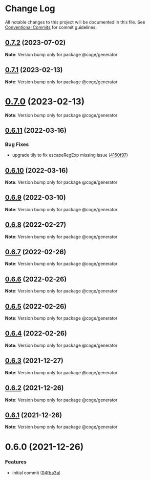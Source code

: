 # Change Log

All notable changes to this project will be documented in this file.
See [Conventional Commits](https://conventionalcommits.org) for commit guidelines.

## [0.7.2](https://github.com/cogejs/coge/compare/@coge/generator@0.7.1...@coge/generator@0.7.2) (2023-07-02)

**Note:** Version bump only for package @coge/generator





## [0.7.1](https://github.com/cogejs/coge/compare/@coge/generator@0.7.0...@coge/generator@0.7.1) (2023-02-13)

**Note:** Version bump only for package @coge/generator





# [0.7.0](https://github.com/cogejs/coge/compare/@coge/generator@0.6.11...@coge/generator@0.7.0) (2023-02-13)

**Note:** Version bump only for package @coge/generator





## [0.6.11](https://github.com/cogejs/coge/compare/@coge/generator@0.6.10...@coge/generator@0.6.11) (2022-03-16)


### Bug Fixes

* upgrade tily to fix escapeRegExp missing issue ([4150f97](https://github.com/cogejs/coge/commit/4150f971b7c602cd6c25794373701dd500bc7535))





## [0.6.10](https://github.com/cogejs/coge/compare/@coge/generator@0.6.9...@coge/generator@0.6.10) (2022-03-16)

**Note:** Version bump only for package @coge/generator





## [0.6.9](https://github.com/cogejs/coge/compare/@coge/generator@0.6.8...@coge/generator@0.6.9) (2022-03-10)

**Note:** Version bump only for package @coge/generator





## [0.6.8](https://github.com/cogejs/coge/compare/@coge/generator@0.6.7...@coge/generator@0.6.8) (2022-02-27)

**Note:** Version bump only for package @coge/generator





## [0.6.7](https://github.com/cogejs/coge/compare/@coge/generator@0.6.6...@coge/generator@0.6.7) (2022-02-26)

**Note:** Version bump only for package @coge/generator





## [0.6.6](https://github.com/cogejs/coge/compare/@coge/generator@0.6.5...@coge/generator@0.6.6) (2022-02-26)

**Note:** Version bump only for package @coge/generator





## [0.6.5](https://github.com/cogejs/coge/compare/@coge/generator@0.6.4...@coge/generator@0.6.5) (2022-02-26)

**Note:** Version bump only for package @coge/generator





## [0.6.4](https://github.com/cogejs/coge/compare/@coge/generator@0.6.3...@coge/generator@0.6.4) (2022-02-26)

**Note:** Version bump only for package @coge/generator





## [0.6.3](https://github.com/cogejs/coge/compare/@coge/generator@0.6.2...@coge/generator@0.6.3) (2021-12-27)

**Note:** Version bump only for package @coge/generator





## [0.6.2](https://github.com/cogejs/coge/compare/@coge/generator@0.6.1...@coge/generator@0.6.2) (2021-12-26)

**Note:** Version bump only for package @coge/generator





## [0.6.1](https://github.com/cogejs/coge/compare/@coge/generator@0.6.0...@coge/generator@0.6.1) (2021-12-26)

**Note:** Version bump only for package @coge/generator





# 0.6.0 (2021-12-26)


### Features

* initial commit ([04fba3a](https://github.com/cogejs/coge/commit/04fba3a3f5c8c7544243aeffbf933bb0dc4330b6))
